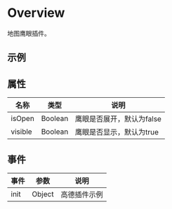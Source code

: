 # Overview

地图鹰眼插件。

## 示例

<vuep template="#example"></vuep>

<script v-pre type="text/x-template" id="example">

  <template>
    <div class="emfe-page-container">
      <emfe-amap vid="amap" :plugin="plugin" class="emfe-demo">
      </emfe-amap>
    </div>
  </template>

  <style>
    .emfe-demo {
      height: 300px;
    }
  </style>

  <script>
    module.exports = {
      data() {
        return {
          plugin: [{
            pName: 'OverView',
            events: {
              init(instance) {
                console.log(instance);
              }
            }
          }]
        };
      }
    };
  </script>

</script>


## 属性

名称 | 类型 | 说明
---|---|---|
isOpen | Boolean | 鹰眼是否展开，默认为false
visible | Boolean | 鹰眼是否显示，默认为true


## 事件

事件 | 参数 | 说明
---|---|---|
init | Object | 高德插件示例
